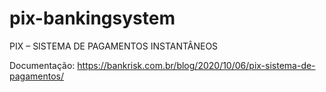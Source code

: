 # pix-bankingsystem
PIX – SISTEMA DE PAGAMENTOS INSTANTÂNEOS

Documentação: 
https://bankrisk.com.br/blog/2020/10/06/pix-sistema-de-pagamentos/
